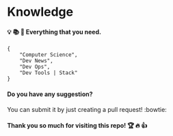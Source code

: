 # Knowledge

#### :bulb: :books: :telescope: Everything that you need.

```
{
    "Computer Science",
    "Dev News",
    "Dev Ops",
    "Dev Tools | Stack"
}
```

#### Do you have any suggestion?
You can submit it by just creating a pull request! :bowtie:

#### Thank you so much for visiting this repo! :trophy: :fire: :+1: